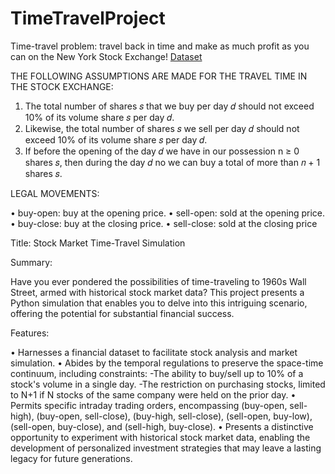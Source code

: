 # TimeTravelProject
Time-travel problem: travel back in time and make as much profit as you can on the New York Stock Exchange! [Dataset](https://www.kaggle.com/datasets/borismarjanovic/price-volume-data-for-all-us-stocks-etfs)


THE FOLLOWING ASSUMPTIONS ARE MADE FOR THE TRAVEL TIME IN THE STOCK EXCHANGE:

1. The total number of shares 𝑠 that we buy per day 𝑑 should not exceed 10% of its volume
share 𝑠 per day 𝑑.
2. Likewise, the total number of shares 𝑠 we sell per day 𝑑 should not exceed 10% of its volume
share 𝑠 per day 𝑑.
3. If before the opening of the day 𝑑 we have in our possession n ≥ 0 shares 𝑠, then during the day 𝑑 no
we can buy a total of more than 𝑛 + 1 shares 𝑠.

LEGAL MOVEMENTS:

• buy-open: buy at the opening price.
• sell-open: sold at the opening price.
• buy-close: buy at the closing price.
• sell-close: sold at the closing price

Title: Stock Market Time-Travel Simulation

Summary:

Have you ever pondered the possibilities of time-traveling to 1960s Wall Street, armed with historical stock market data? This project presents a Python simulation that enables you to delve into this intriguing scenario, offering the potential for substantial financial success.

Features:

• Harnesses a financial dataset to facilitate stock analysis and market simulation.
• Abides by the temporal regulations to preserve the space-time continuum, including constraints:
-The ability to buy/sell up to 10% of a stock's volume in a single day.
-The restriction on purchasing stocks, limited to N+1 if N stocks of the same company were held on the prior day.
• Permits specific intraday trading orders, encompassing (buy-open, sell-high), (buy-open, sell-close), (buy-high, sell-close), (sell-open, buy-low), (sell-open, buy-close), and (sell-high, buy-close).
• Presents a distinctive opportunity to experiment with historical stock market data, enabling the development of personalized investment strategies that may leave a lasting legacy for future generations.
